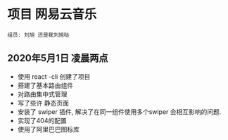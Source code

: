 # 项目 网易云音乐

    组员: 刘旭 还是我刘旭哒

## 2020年5月1日 凌晨两点

- 使用 react -cli 创建了项目
- 搭建了基本路由组件
- 对路由集中式管理
- 写了些许 静态页面
- 安装了 swiper 插件, 解决了在同一组件使用多个swiper 会相互影响的问题.
- 实现了404的配置
- 使用了阿里巴巴图标库

